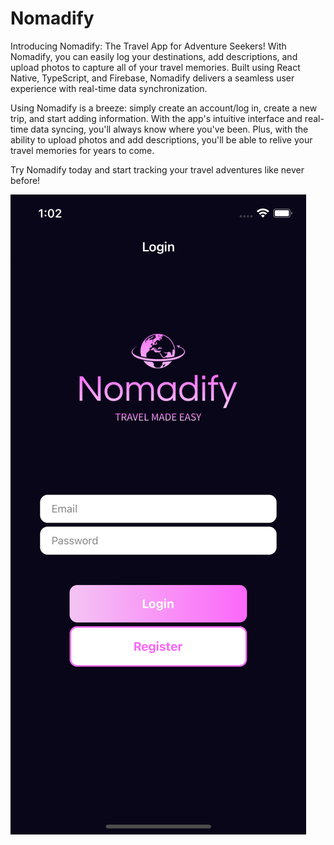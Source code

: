 # Nomadify

Introducing Nomadify: The Travel App for Adventure Seekers! With Nomadify, you can easily log your destinations, add descriptions, and upload photos to capture all of your travel memories. Built using React Native, TypeScript, and Firebase, Nomadify delivers a seamless user experience with real-time data synchronization.

Using Nomadify is a breeze: simply create an account/log in, create a new trip, and start adding information. With the app's intuitive interface and real-time data syncing, you'll always know where you've been. Plus, with the ability to upload photos and add descriptions, you'll be able to relive your travel memories for years to come.

Try Nomadify today and start tracking your travel adventures like never before!

![Nomadify logo](https://github.com/TheFullStackFred/nomadify/blob/main/assets/simulator-screen.png)
